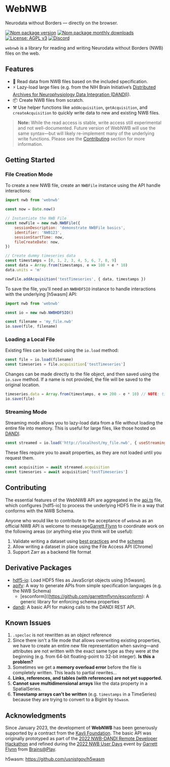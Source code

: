 # WebNWB
Neurodata without Borders — directly on the browser.

[![Npm package version](https://badgen.net/npm/v/webnwb)](https://npmjs.com/package/webnwb)
[![Npm package monthly downloads](https://badgen.net/npm/dm/webnwb)](https://npmjs.ccom/package/webnwb)
[![License: AGPL v3](https://img.shields.io/badge/license-AGPL_v3-blue.svg)](https://www.gnu.org/licenses/agpl-3.0)
[![Discord](https://img.shields.io/badge/community-discord-7289da.svg?sanitize=true)](https://discord.gg/CDxskSh9ZB)

`webnwb` is a library for reading and writing Neurodata without Borders (NWB) files on the web.

## Features
- 🔬 Read data from NWB files based on the included specification.
- ⚡ Lazy-load large files (e.g. from the NIH Brain Initiative’s [Distributed Archives for Neurophysiology Data Integration (DANDI)](https://gui.dandiarchive.org/#/)).
- 📦 Create NWB files from scratch.
- ⚒️ Use helper functions like `addAcquisition`, `getAcquisition`, and `createAcquisition` to quickly write data to new and existing NWB files.

> **Note:** While the read access is stable, write access still experimental and not well-documented. Future version of WebNWB will use the same syntax—but will likely re-implement many of the underlying write functions. Please see the [Contributing](#contributing) section for more information.

## Getting Started
### File Creation Mode
To create a new NWB file, create an `NWBFile` instance using the API handle interactions: 
```javascript
import nwb from 'webnwb'

const now = Date.now()

// Instantiate the NWB File
const newFile = new nwb.NWBFile({
    sessionDescription: 'demonstrate NWBFile basics',
    identifier: 'NWB123',
    sessionStartTime: now,
    fileCreateDate: now,
})

// Create dummy timeseries data
const timestamps = [0, 1, 2, 3, 4, 5, 6, 7, 8, 9]
const data = Array.from(timestamps, e => 100 + e * 10)
data.units = 'm'

newFile.addAcquisition('testTimeseries', { data, timestamps })
```

To save the file, you'll need an `NWBHDF5IO` instance to handle interactions with the underlying [h5wasm] API:
```javascript
import nwb from 'webnwb'

const io = new nwb.NWBHDF5IO()

const filename = 'my_file.nwb'
io.save(file, filename)
```

### Loading a Local File
Existing files can be loaded using the `io.load` method:

```javascript
const file = io.load(filename)
const timeseries = file.acquisition['testTimeseries']
```

Changes can be made directly to the file object, and then saved using the `io.save` method. If a name is not provided, the file will be saved to the original location.

```javascript
timeseries.data = Array.from(timestamps, e => 200 - e * 10) // NOTE: timeseries.data.units is still maintained as 'm' on the new array
io.save(file)
```

### Streaming Mode
Streaming mode allows you to lazy-load data from a file without loading the entire file into memory. This is useful for large files, like those hosted on [DANDI](https://gui.dandiarchive.org/#/).

```javascript
const streamed = io.load('http://localhost/my_file.nwb', { useStreaming: true })
```

These files require you to await properties, as they are not loaded until you request them.

```javascript
const acquisition = await streamed.acquisition
const timeseries = await acquisition['testTimeseries']
```

## Contributing
The essential features of the WebNWB API are aggregated in the [api.ts](./src/api.ts) file, which configures [hdf5-io] to process the underlying HDF5 file in a way that conforms with the NWB Schema.

Anyone who would like to contribute to the acceptance of `webnwb` as an official NWB API is welcome to message[Garrett Flynn](mailto:garrettmflynn@gmail) to coordinate work on the following areas (or anything else you think will be useful):

1. Validate writing a dataset using [best practices](https://www.nwb.org/best-practices/) and the [schema](https://nwb-schema.readthedocs.io/en/latest/format_description.html#nwbcontainer-nwbdata-nwbdatainterface-base-neurodata-types-for-containers-and-datasets)
2. Allow writing a dataset in place using the File Access API (Chrome)
3. Support Zarr as a backend file format

## Derivative Packages
- [hdf5-io](https://github.com/garrettmflynn/hdf5-io): Load HDF5 files as JavaScript objects using [h5wasm].
- [apify](./src/apify/index.ts): A way to generate APIs from simple specification languages (e.g. the NWB Schema)
    - [esconform]((https://github.com/garrettmflynn/esconform): A generic library for enforcing schema properties
- [dandi](./src/dandi/index.ts): A basic API for making calls to the DANDI REST API.

## Known Issues
1. `.specloc` is not rewritten as an object reference
2. Since there isn't a file mode that allows overwriting existing properties, we have to create an entire new file representation when saving—and attributes are not written with the exact same type as they were at the beginning (e.g. from 64-bit floating-point to 32-bit integer). **Is this a problem?**
3. Sometimes we get a **memory overload error** before the file is completely written. This leads to partial rewrites...
4. **Links, references, and tables (with references) are not yet supported.**
5. **Cannot save multidimensional arrays** like the data property in a SpatialSeries.
5. **Timestamp arrays can't be written** (e.g. `timestamps` in a TimeSeries) because they are trying to convert to a BigInt by `h5wasm`.

## Acknowledgments
Since January 2023, the development of **WebNWB** has been generously supported by a contract from the [Kavli Foundation](https://kavlifoundation.org/). The basic API was originally prototyped as part of the [2022 NWB-DANDI Remote Developer Hackathon](https://neurodatawithoutborders.github.io/nwb_hackathons/HCK12_2022_Remote/) and refined during the [2022 NWB User Days](https://neurodatawithoutborders.github.io/nwb_hackathons/HCK13_2022_Janelia/) event by [Garrett Flynn](https://github.com/garrettmflynn) from [Brains@Play](https://github.com/brainsatplay).


h5wasm: https://github.com/usnistgov/h5wasm